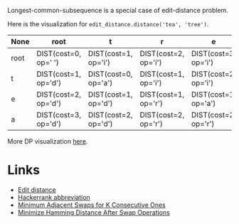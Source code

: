 
Longest-common-subsequence is a special case of edit-distance problem.

Here is the visualization for `edit_distance.distance('tea', 'tree')`.

None |  root |  t | r | e | e
--- | --- | --- | --- | --- | ---
root | DIST(cost=0, op=' ') | DIST(cost=1, op='i') | DIST(cost=2, op='i') | DIST(cost=3, op='i') | DIST(cost=4, op='i')
t | DIST(cost=1, op='d') | DIST(cost=0, op='a') | DIST(cost=1, op='i') | DIST(cost=2, op='i') | DIST(cost=3, op='i')
e | DIST(cost=2, op='d') | DIST(cost=1, op='d') | DIST(cost=1, op='r') | DIST(cost=1, op='a') | DIST(cost=2, op='a')
a | DIST(cost=3, op='d') | DIST(cost=2, op='d') | DIST(cost=2, op='r') | DIST(cost=2, op='r') | DIST(cost=2, op='r')

More DP visualization [here](https://easyhard.github.io/dpv/).

Links
======

- [Edit distance](https://leetcode.com/problems/edit-distance/)
- [Hackerrank abbreviation](https://www.hackerrank.com/challenges/abbr/problem)
- [Minimum Adjacent Swaps for K Consecutive Ones](https://leetcode.com/contest/biweekly-contest-42/problems/minimum-adjacent-swaps-for-k-consecutive-ones/)
- [Minimize Hamming Distance After Swap Operations](https://leetcode.com/problems/minimize-hamming-distance-after-swap-operations/)

